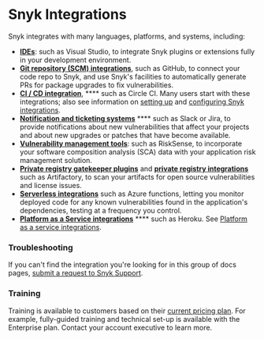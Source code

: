 # Snyk Integrations

Snyk integrates with many languages, platforms, and systems, including:

* [**IDEs**](../ide-tools/): such as Visual Studio, to integrate Snyk plugins or extensions fully in your development environment.
* [**Git repository (SCM) integrations**](git-repository-scm-integrations/), such as GitHub, to connect your code repo to Snyk, and use Snyk's facilities to automatically generate PRs for package upgrades to fix vulnerabilities.
* [**CI / CD integration**](ci-cd-integrations/), **** such as Circle CI. Many users start with these integrations; also see information on [setting up](ci-cd-integrations/#setting-up) and [configuring Snyk integrations](ci-cd-integrations/#configure-your-continuous-integration).
* [**Notification and ticketing systems**](notifications-ticketing-system-integrations/) **** such as Slack or Jira, to provide notifications about new vulnerabilities that affect your projects and about new upgrades or patches that have become available.
* [**Vulnerability management tools**](vulnerability-management-tools/): such as RiskSense, to incorporate your software composition analysis (SCA) data with your application risk management solution.
* [**Private registry gatekeeper plugins**](private-registry-gatekeeper-plugins/) and [**private registry integrations**](private-registry-integrations/) such as Artifactory, to scan your artifacts for open source vulnerabilities and license issues.
* [**Serverless integrations**](serverless-integrations/) such as Azure functions, letting you monitor deployed code for any known vulnerabilities found in the application's dependencies, testing at a frequency you control.
* [**Platform as a Service integrations**](platform-as-a-service-integrations/) **** such as Heroku. See [Platform as a service integrations](https://docs.snyk.io/integrations/platform-as-a-service-integrations).

### Troubleshooting

If you can't find the integration you're looking for in this group of docs pages, [submit a request to Snyk Support](https://support.snyk.io/hc/en-us/requests/new).

### Training

Training is available to customers based on their [current pricing plan](https://snyk.io/plans/). For example, fully-guided training and technical set-up is available with the Enterprise plan. Contact your account executive to learn more.
